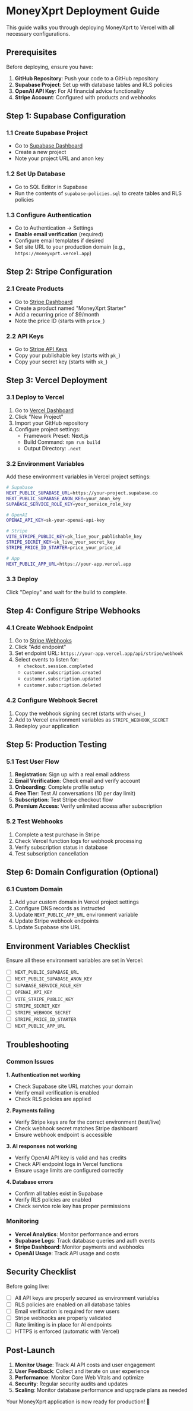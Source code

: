 # MoneyXprt Deployment Guide

This guide walks you through deploying MoneyXprt to Vercel with all necessary configurations.

## Prerequisites

Before deploying, ensure you have:

1. **GitHub Repository**: Push your code to a GitHub repository
2. **Supabase Project**: Set up with database tables and RLS policies
3. **OpenAI API Key**: For AI financial advice functionality
4. **Stripe Account**: Configured with products and webhooks

## Step 1: Supabase Configuration

### 1.1 Create Supabase Project
- Go to [Supabase Dashboard](https://supabase.com/dashboard/projects)
- Create a new project
- Note your project URL and anon key

### 1.2 Set Up Database
- Go to SQL Editor in Supabase
- Run the contents of `supabase-policies.sql` to create tables and RLS policies

### 1.3 Configure Authentication
- Go to Authentication → Settings
- **Enable email verification** (required)
- Configure email templates if desired
- Set site URL to your production domain (e.g., `https://moneyxprt.vercel.app`)

## Step 2: Stripe Configuration

### 2.1 Create Products
- Go to [Stripe Dashboard](https://dashboard.stripe.com/products)
- Create a product named "MoneyXprt Starter"
- Add a recurring price of $9/month
- Note the price ID (starts with `price_`)

### 2.2 API Keys
- Go to [Stripe API Keys](https://dashboard.stripe.com/apikeys)
- Copy your publishable key (starts with `pk_`)
- Copy your secret key (starts with `sk_`)

## Step 3: Vercel Deployment

### 3.1 Deploy to Vercel
1. Go to [Vercel Dashboard](https://vercel.com/dashboard)
2. Click "New Project"
3. Import your GitHub repository
4. Configure project settings:
   - Framework Preset: Next.js
   - Build Command: `npm run build`
   - Output Directory: `.next`

### 3.2 Environment Variables
Add these environment variables in Vercel project settings:

```bash
# Supabase
NEXT_PUBLIC_SUPABASE_URL=https://your-project.supabase.co
NEXT_PUBLIC_SUPABASE_ANON_KEY=your_anon_key
SUPABASE_SERVICE_ROLE_KEY=your_service_role_key

# OpenAI
OPENAI_API_KEY=sk-your-openai-api-key

# Stripe
VITE_STRIPE_PUBLIC_KEY=pk_live_your_publishable_key
STRIPE_SECRET_KEY=sk_live_your_secret_key
STRIPE_PRICE_ID_STARTER=price_your_price_id

# App
NEXT_PUBLIC_APP_URL=https://your-app.vercel.app
```

### 3.3 Deploy
Click "Deploy" and wait for the build to complete.

## Step 4: Configure Stripe Webhooks

### 4.1 Create Webhook Endpoint
1. Go to [Stripe Webhooks](https://dashboard.stripe.com/webhooks)
2. Click "Add endpoint"
3. Set endpoint URL: `https://your-app.vercel.app/api/stripe/webhook`
4. Select events to listen for:
   - `checkout.session.completed`
   - `customer.subscription.created`
   - `customer.subscription.updated` 
   - `customer.subscription.deleted`

### 4.2 Configure Webhook Secret
1. Copy the webhook signing secret (starts with `whsec_`)
2. Add to Vercel environment variables as `STRIPE_WEBHOOK_SECRET`
3. Redeploy your application

## Step 5: Production Testing

### 5.1 Test User Flow
1. **Registration**: Sign up with a real email address
2. **Email Verification**: Check email and verify account
3. **Onboarding**: Complete profile setup
4. **Free Tier**: Test AI conversations (10 per day limit)
5. **Subscription**: Test Stripe checkout flow
6. **Premium Access**: Verify unlimited access after subscription

### 5.2 Test Webhooks
1. Complete a test purchase in Stripe
2. Check Vercel function logs for webhook processing
3. Verify subscription status in database
4. Test subscription cancellation

## Step 6: Domain Configuration (Optional)

### 6.1 Custom Domain
1. Add your custom domain in Vercel project settings
2. Configure DNS records as instructed
3. Update `NEXT_PUBLIC_APP_URL` environment variable
4. Update Stripe webhook endpoints
5. Update Supabase site URL

## Environment Variables Checklist

Ensure all these environment variables are set in Vercel:

- [ ] `NEXT_PUBLIC_SUPABASE_URL`
- [ ] `NEXT_PUBLIC_SUPABASE_ANON_KEY`
- [ ] `SUPABASE_SERVICE_ROLE_KEY`
- [ ] `OPENAI_API_KEY`
- [ ] `VITE_STRIPE_PUBLIC_KEY`
- [ ] `STRIPE_SECRET_KEY`
- [ ] `STRIPE_WEBHOOK_SECRET`
- [ ] `STRIPE_PRICE_ID_STARTER`
- [ ] `NEXT_PUBLIC_APP_URL`

## Troubleshooting

### Common Issues

**1. Authentication not working**
- Check Supabase site URL matches your domain
- Verify email verification is enabled
- Check RLS policies are applied

**2. Payments failing**
- Verify Stripe keys are for the correct environment (test/live)
- Check webhook secret matches Stripe dashboard
- Ensure webhook endpoint is accessible

**3. AI responses not working**
- Verify OpenAI API key is valid and has credits
- Check API endpoint logs in Vercel functions
- Ensure usage limits are configured correctly

**4. Database errors**
- Confirm all tables exist in Supabase
- Verify RLS policies are enabled
- Check service role key has proper permissions

### Monitoring

- **Vercel Analytics**: Monitor performance and errors
- **Supabase Logs**: Track database queries and auth events
- **Stripe Dashboard**: Monitor payments and webhooks
- **OpenAI Usage**: Track API usage and costs

## Security Checklist

Before going live:

- [ ] All API keys are properly secured as environment variables
- [ ] RLS policies are enabled on all database tables
- [ ] Email verification is required for new users
- [ ] Stripe webhooks are properly validated
- [ ] Rate limiting is in place for AI endpoints
- [ ] HTTPS is enforced (automatic with Vercel)

## Post-Launch

1. **Monitor Usage**: Track AI API costs and user engagement
2. **User Feedback**: Collect and iterate on user experience
3. **Performance**: Monitor Core Web Vitals and optimize
4. **Security**: Regular security audits and updates
5. **Scaling**: Monitor database performance and upgrade plans as needed

Your MoneyXprt application is now ready for production! 🚀